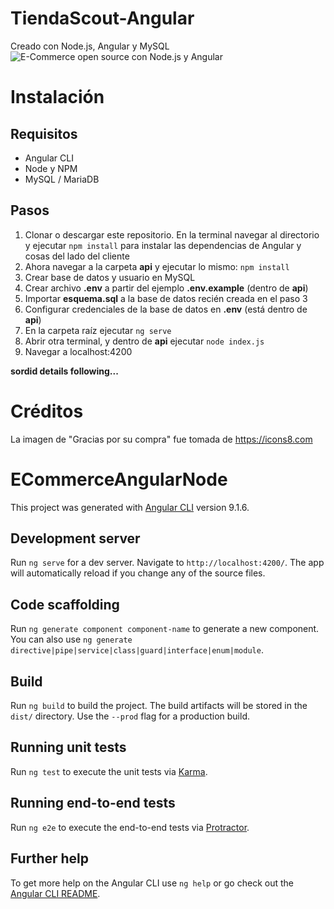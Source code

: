 # TiendaScout-Angular
Creado con Node.js, Angular y MySQL
![E-Commerce open source con Node.js y Angular](https://parzibyte.me/blog/wp-content/uploads/2020/06/E-Commerce-en-Angular-y-Node-Vista-principal-de-tienda.png)



# Instalación
## Requisitos
* Angular CLI
* Node y NPM
* MySQL / MariaDB
## Pasos
1. Clonar o descargar este repositorio. En la terminal navegar al directorio y ejecutar ``npm install`` para instalar las dependencias de Angular y cosas del lado del cliente
2. Ahora navegar a la carpeta **api** y ejecutar lo mismo: ``npm install``
3. Crear base de datos y usuario en MySQL
4. Crear archivo **.env** a partir del ejemplo **.env.example** (dentro de **api**)
5. Importar **esquema.sql** a la base de datos recién creada en el paso 3
6. Configurar credenciales de la base de datos en **.env** (está dentro de **api**)
7. En la carpeta raíz ejecutar ``ng serve``
8. Abrir otra terminal, y dentro de **api** ejecutar ``node index.js`` 
9. Navegar a localhost:4200

__sordid details following...__

# Créditos
La imagen de "Gracias por su compra" fue tomada de https://icons8.com

# ECommerceAngularNode

This project was generated with [Angular CLI](https://github.com/angular/angular-cli) version 9.1.6.

## Development server

Run `ng serve` for a dev server. Navigate to `http://localhost:4200/`. The app will automatically reload if you change any of the source files.

## Code scaffolding

Run `ng generate component component-name` to generate a new component. You can also use `ng generate directive|pipe|service|class|guard|interface|enum|module`.

## Build

Run `ng build` to build the project. The build artifacts will be stored in the `dist/` directory. Use the `--prod` flag for a production build.

## Running unit tests

Run `ng test` to execute the unit tests via [Karma](https://karma-runner.github.io).

## Running end-to-end tests

Run `ng e2e` to execute the end-to-end tests via [Protractor](http://www.protractortest.org/).

## Further help

To get more help on the Angular CLI use `ng help` or go check out the [Angular CLI README](https://github.com/angular/angular-cli/blob/master/README.md).
